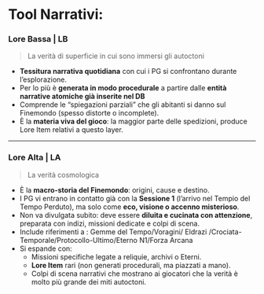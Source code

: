 # Tool Narrativi:

### Lore Bassa | LB

> La verità di superficie in cui sono immersi gli autoctoni

- **Tessitura narrativa quotidiana** con cui i PG si confrontano durante l’esplorazione.
- Per lo più è **generata in modo procedurale** a partire dalle **entità narrative atomiche già inserite nel DB**
- Comprende le “spiegazioni parziali” che gli abitanti si danno sul Finemondo (spesso distorte o incomplete).
- È la **materia viva del gioco**: la maggior parte delle spedizioni, produce Lore Item relativi a questo layer.

---

### Lore Alta | LA

> La verità cosmologica

- È la **macro-storia del Finemondo**: origini, cause e destino.
- I PG vi entrano in contatto già con la **Sessione 1** (l’arrivo nel Tempio del Tempo Perduto), ma solo come **eco, visione o accenno misterioso**.
- Non va divulgata subito: deve essere **diluita e cucinata con attenzione**, preparata con indizi, missioni dedicate e colpi di scena.
- Include riferimenti a : Gemme del Tempo/Voragini/ Eldrazi /Crociata-Temporale/Protocollo-Ultimo/Eterno N1/Forza Arcana
- Si espande con:
    - Missioni specifiche legate a reliquie, archivi o Eterni.
    - **Lore Item** rari (non generati procedurali, ma piazzati a mano).
    - Colpi di scena narrativi che mostrano ai giocatori che la verità è molto più grande dei miti autoctoni.